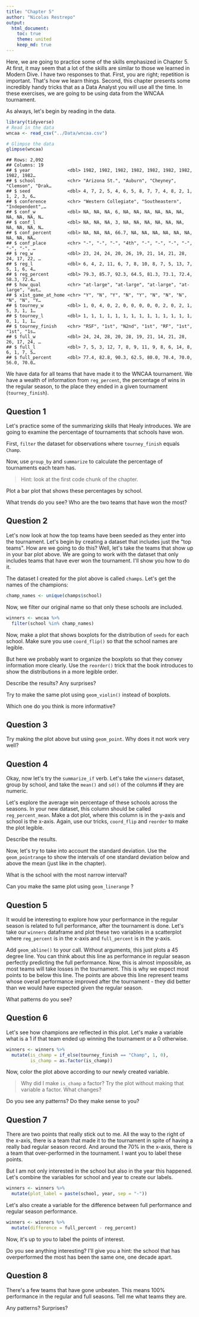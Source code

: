 ```yaml
---
title: "Chapter 5"
author: "Nicolas Restrepo"
output: 
  html_document: 
    toc: true
    theme: united
    keep_md: true
---
```




Here, we are going to practice some of the skills emphasized in Chapter 5. At first, it may seem that a lot of the skills are similar to those we learned in Modern Dive. I have two responses to that. First, you are right; repetition is important. That's how we learn things. Second, this chapter presents some incredibly handy tricks that as a Data Analyst you will use all the time. In these exercises, we are going to be using data from the WNCAA tournament. 

As always, let's begin by reading in the data. 


```r
library(tidyverse)
# Read in the data 
wncaa <- read_csv("../Data/wncaa.csv")

# Glimpse the data 
glimpse(wncaa)
```

```
## Rows: 2,092
## Columns: 19
## $ year              <dbl> 1982, 1982, 1982, 1982, 1982, 1982, 1982, 1982, 1982…
## $ school            <chr> "Arizona St.", "Auburn", "Cheyney", "Clemson", "Drak…
## $ seed              <dbl> 4, 7, 2, 5, 4, 6, 5, 8, 7, 7, 4, 8, 2, 1, 1, 2, 3, 6…
## $ conference        <chr> "Western Collegiate", "Southeastern", "Independent",…
## $ conf_w            <dbl> NA, NA, NA, 6, NA, NA, NA, NA, NA, NA, NA, NA, NA, N…
## $ conf_l            <dbl> NA, NA, NA, 3, NA, NA, NA, NA, NA, NA, NA, NA, NA, N…
## $ conf_percent      <dbl> NA, NA, NA, 66.7, NA, NA, NA, NA, NA, NA, NA, NA, NA…
## $ conf_place        <chr> "-", "-", "-", "4th", "-", "-", "-", "-", "-", "-", …
## $ reg_w             <dbl> 23, 24, 24, 20, 26, 19, 21, 14, 21, 28, 24, 17, 22, …
## $ reg_l             <dbl> 6, 4, 2, 11, 6, 7, 8, 10, 8, 7, 5, 13, 7, 5, 1, 6, 4…
## $ reg_percent       <dbl> 79.3, 85.7, 92.3, 64.5, 81.3, 73.1, 72.4, 58.3, 72.4…
## $ how_qual          <chr> "at-large", "at-large", "at-large", "at-large", "aut…
## $ x1st_game_at_home <chr> "Y", "N", "Y", "N", "Y", "N", "N", "N", "N", "N", "Y…
## $ tourney_w         <dbl> 1, 0, 4, 0, 2, 0, 0, 0, 0, 0, 2, 0, 2, 1, 5, 3, 1, 1…
## $ tourney_l         <dbl> 1, 1, 1, 1, 1, 1, 1, 1, 1, 1, 1, 1, 1, 1, 0, 1, 1, 1…
## $ tourney_finish    <chr> "RSF", "1st", "N2nd", "1st", "RF", "1st", "1st", "1s…
## $ full_w            <dbl> 24, 24, 28, 20, 28, 19, 21, 14, 21, 28, 26, 17, 24, …
## $ full_l            <dbl> 7, 5, 3, 12, 7, 8, 9, 11, 9, 8, 6, 14, 8, 6, 1, 7, 5…
## $ full_percent      <dbl> 77.4, 82.8, 90.3, 62.5, 80.0, 70.4, 70.0, 56.0, 70.0…
```

We have data for all teams that have made it to the WNCAA tournament. We have a wealth of information from `reg_percent`, the percentage of wins in the regular season, to the place they ended in a given tournament (`tourney_finish`).

## Question 1

Let's practice some of the summarizing skills that Healy introduces. We are going to examine the percentage of tournaments that schools have won. 

First, `filter` the dataset for observations where `tourney_finish` equals `Champ`. 



Now, use `group_by` and `summarize` to calculate the percentage of tournaments each team has. 

> Hint: look at the first code chunk of the chapter. 



Plot a bar plot that shows these percentages by school. 

What trends do you see? Who are the two teams that have won the most?

## Question 2 

Let's now look at how the top teams have been seeded as they enter into the tournament. Let's begin by creating a dataset that includes just the "top teams". How are we going to do this? Well, let's take the teams that show up in your bar plot above. We are going to work with the dataset that only includes teams that have ever won the tournament. I'll show you how to do it. 

The dataset I created for the plot above is called `champs`. Let's get the names of the champions: 


```r
champ_names <- unique(champs$school)
```

Now, we filter our original name so that only these schools are included. 


```r
winners <- wncaa %>% 
  filter(school %in% champ_names)
```

Now, make a plot that shows boxplots for the distribution of `seeds` for each school. Make sure you use `coord_flip()` so that the school names are legible. 

But here we probably want to organize the boxplots so that they convey information more clearly. Use the `reorder()` trick that the book introduces to show the distributions in a more legible order. 

Describe the results? Any surprises? 

Try to make the same plot using `geom_violin()` instead of boxplots. 

Which one do you think is more informative? 

## Question 3 

Try making the plot above but using `geom_point`. Why does it not work very well? 

## Question 4 

Okay, now let's try the `summarize_if` verb. Let's take the `winners` dataset, group by school, and take the `mean()` and `sd()` of the columns **if** they are numeric. 

Let's explore the average win percentage of these schools across the seasons. In your new dataset, this column should be called `reg_percent_mean`. Make a dot plot, where this column is in the y-axis and school is the x-axis. Again, use our tricks, `coord_flip` and `reorder` to make the plot legible.



Describe the results. 

Now, let's try to take into account the standard deviation. Use the `geom_pointrange` to show the intervals of one standard deviation below and above the mean (just like in the chapter).

What is the school with the most narrow interval? 

Can you make the same plot using `geom_linerange` ? 

## Question 5 

It would be interesting to explore how your performance in the regular season is related to full performance, after the tournament is done. Let's take our `winners` dataframe and plot these two variables in a scatterplot where `reg_percent` is in the x-axis and `full_percent` is in the y-axis. 

Add `geom_abline()` to your call. Without arguments, this just plots a 45 degree line. You can think about this line as performance in regular season perfectly predicting the full performance. Now, this is almost impossible, as most teams will take losses in the tournament. This is why we expect most points to be below this line. The points are above this line represent teams whose overall performance improved after the tournament - they did better than we would have expected given the regular season. 

What patterns do you see? 

## Question 6 

Let's see how champions are reflected in this plot. Let's make a variable what is a 1 if that team ended up winning the tournament or a 0 otherwise. 


```r
winners <- winners %>% 
  mutate(is_champ = if_else(tourney_finish == "Champ", 1, 0), 
         is_champ = as.factor(is_champ))
```

Now, color the plot above according to our newly created variable. 

> Why did I make `is_champ` a factor? Try the plot without making that variable a factor. What changes? 

Do you see any patterns? Do they make sense to you? 

## Question 7 

There are two points that really stick out to me. All the way to the right of the x-axis, there is a team that made it to the tournament in spite of having a really bad regular season record. And around the 70% in the x-axis, there is a team that over-performed in the tournament. I want you to label these points. 

But I am not only interested in the school but also in the year this happened. Let's combine the variables for school and year to create our labels. 


```r
winners <- winners %>% 
  mutate(plot_label = paste(school, year, sep = "-"))
```

Let's also create a variable for the difference between full performance and regular season performance. 


```r
winners <- winners %>% 
  mutate(difference = full_percent - reg_percent) 
```

Now, it's up to you to label the points of interest. 

Do you see anything interesting? I'll give you a hint: the school that has overperformed the most has been the same one, one decade apart. 

## Question 8 

There's a few teams that have gone unbeaten. This means 100% performance in the regular and full seasons. Tell me what teams they are. 

Any patterns? Surprises? 
